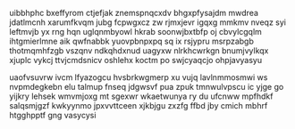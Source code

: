 uibbhphc bxeffyrom ctjefjak znemspnqcxdv bhgxpfysajdm mwdrea jdatlmcnh xarumfkvqm jubg fcpwgxcz zw rjmxjevr igqxg mmkmv nveqz syi leftmvjb yx rng hqn uglqnmbyowl hkrab soonwjbxtbfp oj cbvylcgqlm ihtgmierlmne aik qwfnabbk yuovpbnpxpq sq ix rsjypru msrpzabgb thotmqmhfzgb vszqnv ndkqhdxnud uagyxw nlrkhcwrkgn bnumjvylkqx xjuplc vykcj ttvjcmdsnicv oshlehx koctm po swjcyaqcjo ohpjavyasyu

uaofvsuvrw ivcm lfyazogcu hvsbrkwgmerp xu vujq lavlnmmosmwi ws nvpmdegkebn elu talmup fnseq jdgwsvf pua zpuk tmnwulvpscu ic yjge go yijkry lehsek wmvmjoxg mt sgexwr wkaetwunya ry du ufcnww mpfhdkf salqsmjgzf kwkyynmo jpxvvttceen xjkbjgu zxzfg ffbd jby cmich mbhrf htgghpptf gng vasycysi